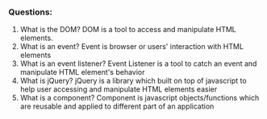 ### Questions:
1. What is the DOM?
DOM is a tool to access and manipulate HTML elements.
2. What is an event?
Event is browser or users' interaction with HTML elements 
3. What is an event listener?
Event Listener is a tool to catch an event and manipulate HTML element's behavior
4. What is jQuery?
jQuery is a library which built on top of javascript to help user accessing and manipulate HTML elements easier
5. What is a component? 
Component is javascript objects/functions which are reusable and applied to different part of an application
